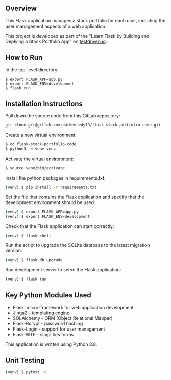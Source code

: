 ## Overview

This Flask application manages a stock portfolio for each user, including the user management aspects of a web application.

This project is developed as part of the "Learn Flask by Building and Deplying a Stock Portfolio App" on [testdriven.io](https://testdriven.io/courses/).

## How to Run

In the top-level directory:

    $ export FLASK_APP=app.py
    $ export FLASK_ENV=development
    $ flask run

## Installation Instructions

Pull down the source code from this GitLab repository:

```sh
git clone git@gitlab.com:patkennedy79/flask-stock-portfolio-code.git
```

Create a new virtual environment:

```sh
$ cd flask-stock-portfolio-code
$ python3 -m venv venv
```

Activate the virtual environment:

```sh
$ source venv/bin/activate
```

Install the python packages in requirements.txt:

```sh
(venv) $ pip install -r requirements.txt
```

Set the file that contains the Flask application and specify that the development environment should be used:

```sh
(venv) $ export FLASK_APP=app.py
(venv) $ export FLASK_ENV=development
```

Check that the Flask application can start correctly:

```sh
(venv) $ flask shell
```

Run the script to upgrade the SQLite database to the latest migration version:

```sh
(venv) $ flask db upgrade
```

Run development server to serve the Flask application:

```sh
(venv) $ flask run
```

## Key Python Modules Used

- Flask: micro-framework for web application development
- Jinga2 - templating engine
- SQLAlchemy - ORM (Object Relational Mapper)
- Flask-Bcrypt - password hashing
- Flask-Login - support for user management
- Flask-WTF - simplifies forms

This application is written using Python 3.8.

## Unit Testing

```sh
(venv) $ pytest -v
```

